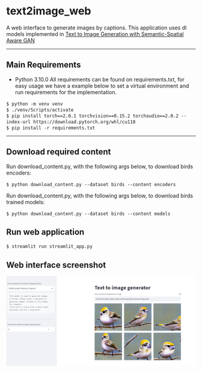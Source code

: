 # text2image_web

A web interface to generate images by captions. This application uses dl models implemented in [Text to Image Generation with Semantic-Spatial Aware GAN](https://arxiv.org/abs/2104.00567)

-----

## Main Requirements
* Python 3.10.0
All requirements can be found on requirements.txt, for easy usage we have a example below to set a virtual environment and run requirements for the implementation.
```
$ python -m venv venv
$ ./venv/Scripts/activate
$ pip install torch==2.0.1 torchvision==0.15.2 torchaudio==2.0.2 --index-url https://download.pytorch.org/whl/cu118
$ pip install -r requirements.txt
```
-----

## Download required content
Run download_content.py, with the following args below, to download birds encoders:
```
$ python download_content.py --dataset birds --content encoders
```

Run download_content.py, with the following args below, to download birds trained models:
```
$ python download_content.py --dataset birds --content models
```

## Run web application
```
$ streamlit run streamlit_app.py
```

## Web interface screenshot
![web_interface](./figures/web_interface.png)
